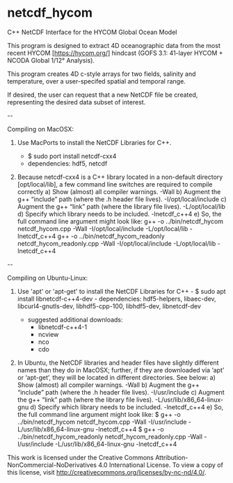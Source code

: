 # netcdf_hycom
C++ NetCDF Interface for the HYCOM Global Ocean Model

This program is designed to extract 4D oceanographic data from the most recent HYCOM [https://hycom.org/] hindcast (GOFS 3.1: 41-layer HYCOM + NCODA Global 1/12° Analysis).

This program creates 4D c-style arrays for two fields, salinity and temperature, over a user-specifed spatial and temporal range.

If desired, the user can request that a new NetCDF file be created, representing the desired data subset of interest.

--

Compiling on MacOSX:

1. Use MacPorts to install the NetCDF Libraries for C++.
	- $ sudo port install netcdf-cxx4
	- dependencies: hdf5, netcdf

2. Because netcdf-cxx4 is a C++ library located in a non-default directory [opt/local/lib], a few command line switches are required to compile correctly
	a) Show (almost) all compiler warnings.
		-Wall
	b) Augment the g++ “include” path (where the .h header file lives).
		-I/opt/local/include
	c) Augment the g++ “link” path (where the library file lives).
		-L/opt/local/lib
	d) Specify which library needs to be included.
		-lnetcdf_c++4
	e) So, the full command line argument might look like:
               g++ -o ../bin/netcdf_hycom netcdf_hycom.cpp -Wall -I/opt/local/include -L/opt/local/lib -lnetcdf_c++4
               g++ -o ../bin/netcdf_hycom_readonly netcdf_hycom_readonly.cpp -Wall -I/opt/local/include -L/opt/local/lib -lnetcdf_c++4


--

Compiling on Ubuntu-Linux:

1. Use 'apt' or 'apt-get' to install the NetCDF Libraries for C++
        - $ sudo apt install libnetcdf-c++4-dev
        - dependencies: hdf5-helpers, libaec-dev, libcurl4-gnutls-dev, libhdf5-cpp-100, libhdf5-dev, libnetcdf-dev
	- suggested additional downloads:
		- libnetcdf-c++4-1
		- ncview
		- nco
		- cdo

2. In Ubuntu, the NetCDF libraries and header files have slightly different names than they do in MacOSX; further, if they are downloaded via ‘apt’ or ‘apt-get’, they will be located in different directories.  See below:
	a) Show (almost) all compiler warnings.
		-Wall
	b) Augment the g++ “include” path (where the .h header file lives).
		-I/usr/include
	c) Augment the g++ “link” path (where the library file lives).
		-L/usr/lib/x86_64-linux-gnu
	d) Specify which library needs to be included.
		-lnetcdf_c++4
	e) So, the full command line argument might look like:
		$ g++ -o ../bin/netcdf_hycom netcdf_hycom.cpp -Wall -I/usr/include -L/usr/lib/x86_64-linux-gnu -lnetcdf_c++4
                $ g++ -o ../bin/netcdf_hycom_readonly netcdf_hycom_readonly.cpp -Wall -I/usr/include -L/usr/lib/x86_64-linux-gnu -lnetcdf_c++4


This work is licensed under the Creative Commons Attribution-NonCommercial-NoDerivatives 4.0 International License. To view a copy of this license, visit http://creativecommons.org/licenses/by-nc-nd/4.0/.
